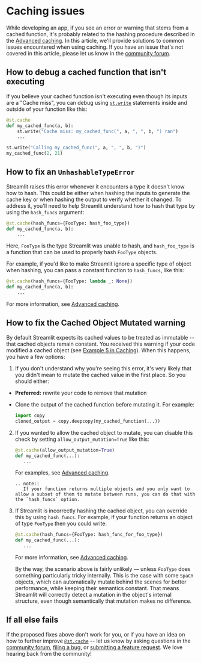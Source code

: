 # Caching issues

While developing an app, if you see an error or warning that stems from a cached function, it's probably related to the hashing procedure described in the [Advanced caching](../advanced_caching.md). In this article, we'll provide solutions to common issues encountered when using caching. If you have an issue that's not covered in this article, please let us know in the [community forum](https://discuss.streamlit.io/).

## How to debug a cached function that isn't executing

If you believe your cached function isn't executing even though its inputs are a "Cache miss", you can debug using [`st.write`](../api.html#streamlit.write) statements inside and outside of your function like this:

```Python
@st.cache
def my_cached_func(a, b):
    st.write("Cache miss: my_cached_func(", a, ", ", b, ") ran")
    ...

st.write("Calling my_cached_func(", a, ", ", b, ")")
my_cached_func(2, 21)
```

## How to fix an `UnhashableTypeError`

Streamlit raises this error whenever it encounters a type it doesn't know how to hash. This could be either when hashing the inputs to generate the cache key or when hashing the output to verify whether it changed. To address it, you'll need to help Streamlit understand how to hash that type by using the `hash_funcs` argument:

```Python
@st.cache(hash_funcs={FooType: hash_foo_type})
def my_cached_func(a, b):
    ...
```

Here, `FooType` is the type Streamlit was unable to hash, and `hash_foo_type` is a function that can be used to properly hash `FooType` objects.

For example, if you'd like to make Streamlit ignore a specific type of object when hashing, you can pass a constant function to `hash_funcs`, like this:

```Python
@st.cache(hash_funcs={FooType: lambda _: None})
def my_cached_func(a, b):
    ...
```

For more information, see [Advanced caching](../advanced_caching.html#the-hash-funcs-parameter).

## How to fix the Cached Object Mutated warning

By default Streamlit expects its cached values to be treated as immutable -- that cached objects remain constant. You received this warning if your code modified a cached object (see [Example 5 in Caching](../caching.html#example-5-use-the-global-cache-to-speed-up-your-app-for-all-users)). When this happens, you have a few options:

1. If you don't understand why you're seeing this error, it's very likely that you didn't mean to mutate the cached value in the first place. So you should either:

- **Preferred:** rewrite your code to remove that mutation
- Clone the output of the cached function before mutating it. For example:

  ```Python
  import copy
  cloned_output = copy.deepcopy(my_cached_function(...))
  ```

2. If you wanted to allow the cached object to mutate, you can disable this check by setting `allow_output_mutation=True` like this:

   ```Python
   @st.cache(allow_output_mutation=True)
   def my_cached_func(...):
      ...
   ```

   For examples, see [Advanced caching](../advanced_caching.md).

   ```eval_rst
   .. note::
      If your function returns multiple objects and you only want to allow a subset of them to mutate between runs, you can do that with the `hash_funcs` option.
   ```

3. If Streamlit is incorrectly hashing the cached object, you can override this by using `hash_funcs`. For example, if your function returns an object of type `FooType` then you could write:

   ```Python
   @st.cache(hash_funcs={FooType: hash_func_for_foo_type})
   def my_cached_func(...):
      ...
   ```

   For more information, see [Advanced caching](../advanced_caching.html#the-hash-funcs-parameter).

   By the way, the scenario above is fairly unlikely — unless `FooType` does something particularly tricky internally. This is the case with some `SpaCY` objects, which can automatically mutate behind the scenes for better performance, while keeping their semantics constant. That means Streamlit will correctly detect a mutation in the object's internal structure, even though semantically that mutation makes no difference.

## If all else fails

If the proposed fixes above don't work for you, or if you have an idea on how to further improve [`@st.cache`](../api.html#streamlit.cache) -- let us know by asking questions in the [community forum](https://discuss.streamlit.io/), [filing a bug](https://github.com/streamlit/streamlit/issues/new/choose), or [submitting a feature request](https://github.com/streamlit/streamlit/issues/new/choose). We love hearing back from the community!
